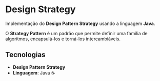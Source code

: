 # Design Strategy 

Implementação do **Design Pattern Strategy** usando a linguagem **Java**.

O **Strategy Pattern** é um padrão que permite definir uma família de algoritmos, encapsulá-los e torná-los intercambiáveis. 


## Tecnologias

- **Design Pattern Strategy** 
- **Linguagem**: Java ☕
